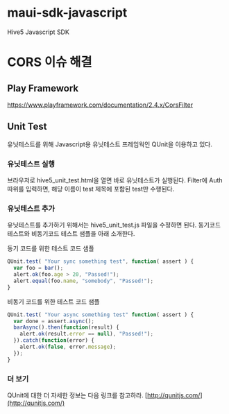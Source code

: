 # maui-sdk-javascript
Hive5 Javascript SDK

# CORS 이슈 해결

## Play Framework
https://www.playframework.com/documentation/2.4.x/CorsFilter


## Unit Test
유닛테스트를 위해 Javascript용 유닛테스트 프레임웍인 QUnit을 이용하고 있다.

### 유닛테스트 실행
브라우저로 hive5_unit_test.html을 열면 바로 유닛테스트가 실행된다.
Filter에 Auth 따위를 입력하면, 해당 이름이 test 제목에 포함된 test만 수행된다.

### 유닛테스트 추가

유닛테스트를 추가하기 위해서는 hive5_unit_test.js 파일을 수정하면 된다.
동기코드 테스트와 비동기코드 테스트 샘플을 아래 소개한다.

동기 코드를 위한 테스트 코드 샘플
```js
QUnit.test( "Your sync something test", function( assert ) {
  var foo = bar();
  alert.ok(foo.age > 20, "Passed!");
  alert.equal(foo.name, "somebody", "Passed!");
}
```

비동기 코드를 위한 테스트 코드 샘플
```js
QUnit.test( "Your async something test" function( assert ) {
  var done = assert.async();
  barAsync().then(function(result) {
    alert.ok(result.error == null), "Passed!");
  }).catch(function(error) {
    alert.ok(false, error.message);
  });
}
```

### 더 보기
QUnit에 대한 더 자세한 정보는 다음 링크를 참고하라.
[http://qunitjs.com/](http://qunitjs.com/)

